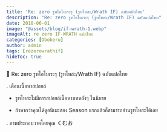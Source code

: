 ```yaml
---
title: 'Re: zero รูทโอโบเระรุ (รูทโทสะ/Wrath IF) ฉบับแปลไทย'
description: "Re: zero รูทโอโบเระรุ (รูทโทสะ/Wrath IF) ฉบับแปลไทย"
date: 2018-06-01
image: "@assets/blog/if-wrath-1.webp"
imageAlt: re zero IF-WRATH แปลไทย
categories: [Oboberu]
author: admin
tags: [rezerowrathif]
hideToc: true
---
```


📌 Re: zero รูทโอโบเระรุ (รูทโทสะ/Wrath IF) ฉบับแปลไทย

.
เตือนเนื้อหาสปอยล์

- รูทโทสะไม่มีการสปอยล์เนื้อหาบทหลังๆ ในนิยาย

- ถ้าหากว่าคุณได้ดูอนิเมะสอง Season แรกแล้วก็สามารถอ่านรูทโทสะได้เลย

.
ภาพประกอบวาดโดยคุณ くむお